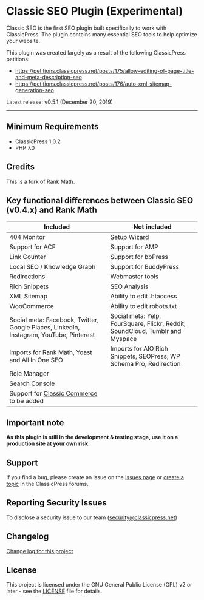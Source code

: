 # Classic SEO Plugin (Experimental)

Classic SEO is the first SEO plugin built specifically to work with ClassicPress. The plugin contains many essential SEO tools to help optimize your website.

This plugin was created largely as a result of the following ClassicPress petitions:

- https://petitions.classicpress.net/posts/175/allow-editing-of-page-title-and-meta-description-seo
- https://petitions.classicpress.net/posts/176/auto-xml-sitemap-generation-seo


Latest release:  v0.5.1 (December 20, 2019)

* * *

## Minimum Requirements

- ClassicPress 1.0.2
- PHP 7.0

## Credits
This is a fork of Rank Math.

## Key functional differences between Classic SEO (v0.4.x) and Rank Math

**Included** | **Not included**
-------------|-----------------
404 Monitor|Setup Wizard
Support for ACF|Support for AMP
Link Counter|Support for bbPress
Local SEO / Knowledge Graph|Support for BuddyPress
Redirections|Webmaster tools
Rich Snippets|SEO Analysis
XML Sitemap|Ability to edit .htaccess
WooCommerce|Ability to edit robots.txt
Social meta: Facebook, Twitter, Google Places, LinkedIn, Instagram, YouTube, Pinterest|Social meta: Yelp, FourSquare, Flickr, Reddit, SoundCloud, Tumblr and Myspace
Imports for Rank Math, Yoast and All In One SEO | Imports for AIO Rich Snippets, SEOPress, WP Schema Pro, Redirection
Role Manager|
Search Console|
Support for [Classic Commerce](https://github.com/ClassicPress-research/classic-commerce) to be added|

## Important note
**As this plugin is still in the development & testing stage, use it on a production site at your own risk.**

## Support
If you find a bug, please create an issue on the [issues page](https://github.com/ClassicPress-research/classicpress-seo/issues) or [create a topic](https://forums.classicpress.net/tags/classic-seo) in the ClassicPress forums.

## Reporting Security Issues
To disclose a security issue to our team (security@classicpress.net)

## Changelog
[Change log for this project](CHANGES.md)

## License
This project is licensed under the GNU General Public License (GPL) v2 or later - see the [LICENSE](LICENSE) file for details.